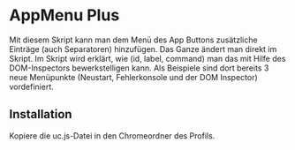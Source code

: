 # AppMenu Plus
Mit diesem Skript kann man dem Menü des App Buttons zusätzliche Einträge (auch Separatoren) hinzufügen. Das Ganze ändert man direkt im Skript. 
Im Skript wird erklärt, wie (id, label, command) man das mit Hilfe des DOM-Inspectors bewerkstelligen kann. Als Beispiele sind dort bereits 3 neue 
Menüpunkte (Neustart, Fehlerkonsole und der DOM Inspector) vordefiniert.

## Installation
Kopiere die uc.js-Datei in den Chromeordner des Profils.
